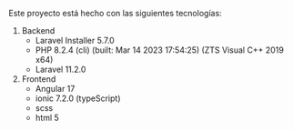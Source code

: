 Este proyecto está hecho con las siguientes tecnologías:
1. Backend
   - Laravel Installer 5.7.0
   - PHP 8.2.4 (cli) (built: Mar 14 2023 17:54:25) (ZTS Visual C++ 2019 x64)
   - Laravel 11.2.0
2. Frontend
   - Angular 17
   - ionic 7.2.0 (typeScript)
   - scss
   - html 5
